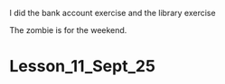 I did the bank account exercise and the library exercise

The zombie is for the weekend.

# Lesson_11_Sept_25
